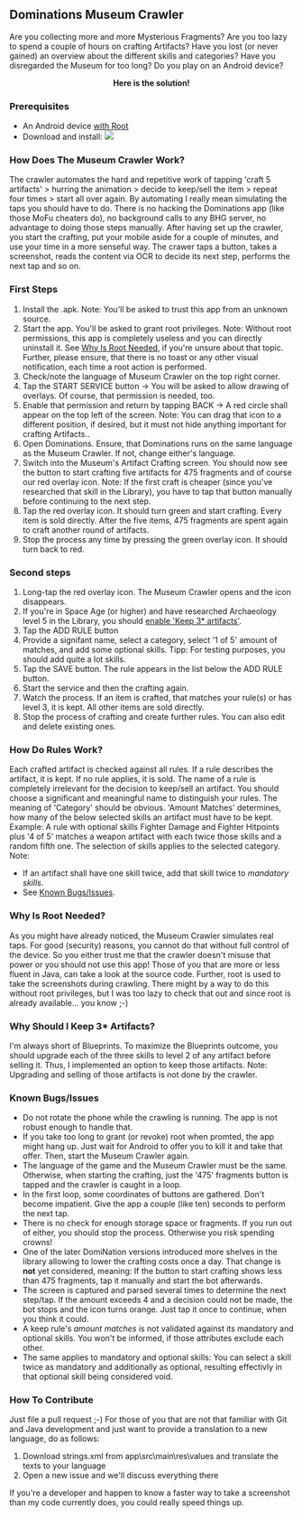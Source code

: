 
## Dominations Museum Crawler
Are you collecting more and more Mysterious Fragments? Are you too lazy to spend a couple of hours on crafting Artifacts? Have you lost (or never gained) an overview about the different skills and categories? Have you disregarded the Museum for too long? Do you play on an Android device?

<p align="center">
<b>Here is the solution!</b>
</p>

### Prerequisites
 - An Android device <ins>with Root</ins>
 - Download and install:
 [![](https://img.shields.io/badge/Dominations%20Museum%20Crawler-v1.0.2-blue)](https://github.com/MoeLa/DominationsMuseumCrawler/releases/download/1.0.2/app-debug.apk)

### How Does The Museum Crawler Work?
The crawler automates the hard and repetitive work of tapping 'craft 5 artifacts' > hurring the animation > decide to keep/sell the item > repeat four times > start all over again.
By automating I really mean simulating the taps you should have to do. There is no hacking the Dominations app (like those MoFu cheaters do), no background calls to any BHG server, no advantage to doing those steps manually.
After having set up the crawler, you start the crafting, put your mobile aside for a couple of minutes, and use your time in a more senseful way. The crawer taps a button, takes a screenshot, reads the content via OCR to decide its next step, performs the next tap and so on.

### First Steps
 1. Install the .apk. Note: You'll be asked to trust this app from an unknown source.
 2. Start the app. You'll be asked to grant root privileges. Note: Without root permissions, this app is completely useless and you can directly uninstall it. See [Why Is Root Needed](#why-is-root-needed), if you're unsure about that topic. Further, please ensure, that there is no toast or any other visual notification, each time a root action is performed.
 3. Check/note the language of Museum Crawler on the top right corner.
 4. Tap the START SERVICE button -> You will be asked to allow drawing of overlays. Of course, that permission is needed, too.
 5. Enable that permission and return by tapping BACK -> A red circle shall appear on the top left of the screen. Note: You can drag that icon to a different position, if desired, but it must not hide anything important for crafting Artifacts..
 6. Open Dominations. Ensure, that Dominations runs on the same language as the Museum Crawler. If not, change either's language.
 7.  Switch into the Museum's Artifact Crafting screen. You should now see the button to start crafting five artifacts for 475 fragments and of course our red overlay icon. Note: If the first craft is cheaper (since you've researched that skill in the Library), you have to tap that button manually before continuing to the next step.
 8. Tap the red overlay icon. It should turn green and start crafting. Every item is sold directly. After the five items, 475 fragments are spent again to craft another round of artifacts.
 9. Stop the process any time by pressing the green overlay icon. It should turn back to red.

### Second steps

 1. Long-tap the red overlay icon. The Museum Crawler opens and the icon disappears.
 2. If you're in Space Age (or higher) and have researched Archaeology level 5 in the Library, you should [enable 'Keep 3* artifacts'](#why-should-i-keep-3-artifacts).
 3. Tap the ADD RULE button
 4. Provide a signifant name, select a category, select '1 of 5' amount of matches, and add some optional skills. Tipp: For testing purposes, you should add quite a lot skills.
 5. Tap the SAVE button. The rule appears in the list below the ADD RULE button.
 6. Start the service and then the crafting again.
 7. Watch the process. If an item is crafted, that matches your rule(s) or has level 3, it is kept. All other items are sold directly.
 8. Stop the process of crafting and create further rules. You can also edit and delete existing ones.

### How Do Rules Work?
Each crafted artifact is checked against all rules. If a rule describes the artifact, it is kept. If no rule applies, it is sold.
The name of a rule is completely irrelevant for the decision to keep/sell an artifact. You should choose a significant and meaningful name to distinguish your rules.
The meaning of 'Category' should be obvious.
'Amount Matches' determines, how many of the below selected skills an artifact must have to be kept. Example: A rule with optional skills Fighter Damage and Fighter Hitpoints plus '4 of 5' matches a weapon artifact with each twice those skills and a random fifth one.
The selection of skills applies to the selected category. Note:
 * If an artifact shall have one skill twice, add that skill twice to _mandatory skills_.
 * See [Known Bugs/Issues](#known-bugsissues).

### Why Is Root Needed?
As you might have already noticed, the Museum Crawler simulates real taps. For good (security) reasons, you cannot do that without full control of the device. So you either trust me that the crawler doesn't misuse that power or you should not use this app! Those of you that are more or less fluent in Java, can take a look at the source code.
Further, root is used to take the screenshots during crawling. There might by a way to do this without root privileges, but I was too lazy to check that out and since root is already available... you know ;-)

### Why Should I Keep 3* Artifacts?
I'm always short of Blueprints. To maximize the Blueprints outcome, you should upgrade each of the three skills to level 2 of any artifact before selling it. Thus, I implemented an option to keep those artifacts.
Note: Upgrading and selling of those artifacts is not done by the crawler.

### Known Bugs/Issues
 - Do not rotate the phone while the crawling is running. The app is not robust enough to handle that.
 - If you take too long to grant (or revoke) root when promted, the app might hang up. Just wait for Android to offer you to kill it and take that offer. Then, start the Museum Crawler again.
 - The language of the game and the Museum Crawler must be the same. Otherwise, when starting the crafting, just the '475' fragments button is tapped and the crawler is caught in a loop.
 - In the first loop, some coordinates of buttons are gathered. Don't become impatient. Give the app a couple (like ten) seconds to perform the next tap.
 - There is no check for enough storage space or fragments. If you run out of either, you should stop the process. Otherwise you risk spending crowns!
 - One of the later DomiNation versions introduced more shelves in the library allowing to lower the crafting costs once a day. That change is **not** yet considered, meaning: If the button to start crafting shows less than 475 fragments, tap it manually and start the bot afterwards.
 - The screen is captured and parsed several times to determine the next step/tap. If the amount exceeds 4 and a decision could not be made, the bot stops and the icon turns orange. Just tap it once to continue, when you think it could.
 - A keep rule's _amount matches_ is not validated against its mandatory and optional skills. You won't be informed, if those attributes exclude each other.
 - The same applies to mandatory and optional skills: You can select a skill twice as mandatory and additionally as optional, resulting effectivly in that optional skill being considered void.

### How To Contribute
Just file a pull request ;-)
For those of you that are not that familiar with Git and Java development and just want to provide a translation to a new language, do as follows:
 1. Download strings.xml from app\src\main\res\values and translate the texts to your language
 2. Open a new issue and we'll discuss everything there

 If you're a developer and happen to know a faster way to take a screenshot than my code currently does, you could really speed things up.
